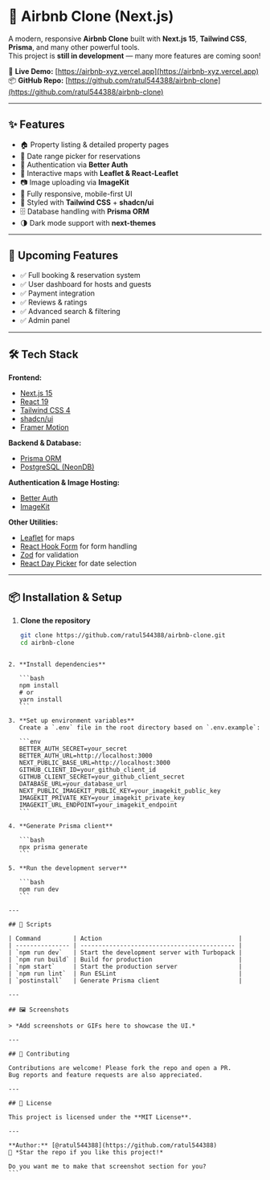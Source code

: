# 🏡 Airbnb Clone (Next.js)

A modern, responsive **Airbnb Clone** built with **Next.js 15**, **Tailwind CSS**, **Prisma**, and many other powerful tools.  
This project is **still in development** — many more features are coming soon!

🔗 **Live Demo:** [https://airbnb-xyz.vercel.app](https://airbnb-xyz.vercel.app)  
📦 **GitHub Repo:** [https://github.com/ratul544388/airbnb-clone](https://github.com/ratul544388/airbnb-clone)

---

## ✨ Features

- 🏠 Property listing & detailed property pages  
- 📅 Date range picker for reservations  
- 🔐 Authentication via **Better Auth**  
- 📍 Interactive maps with **Leaflet & React-Leaflet**  
- 📷 Image uploading via **ImageKit**  
- 📱 Fully responsive, mobile-first UI  
- 🎨 Styled with **Tailwind CSS** + **shadcn/ui**  
- 🗄️ Database handling with **Prisma ORM**  
- 🌗 Dark mode support with **next-themes**

---

## 🚧 Upcoming Features

- ✅ Full booking & reservation system  
- ✅ User dashboard for hosts and guests  
- ✅ Payment integration  
- ✅ Reviews & ratings  
- ✅ Advanced search & filtering  
- ✅ Admin panel  

---

## 🛠️ Tech Stack

**Frontend:**  
- [Next.js 15](https://nextjs.org/)  
- [React 19](https://react.dev/)  
- [Tailwind CSS 4](https://tailwindcss.com/)  
- [shadcn/ui](https://ui.shadcn.com/)  
- [Framer Motion](https://www.framer.com/motion/)  

**Backend & Database:**  
- [Prisma ORM](https://www.prisma.io/)  
- [PostgreSQL (NeonDB)](https://neon.tech/)  

**Authentication & Image Hosting:**  
- [Better Auth](https://better-auth.com/)  
- [ImageKit](https://imagekit.io/)  

**Other Utilities:**  
- [Leaflet](https://leafletjs.com/) for maps  
- [React Hook Form](https://react-hook-form.com/) for form handling  
- [Zod](https://zod.dev/) for validation  
- [React Day Picker](https://react-day-picker.js.org/) for date selection  

---

## 📦 Installation & Setup

1. **Clone the repository**
   ```bash
   git clone https://github.com/ratul544388/airbnb-clone.git
   cd airbnb-clone
````

2. **Install dependencies**

   ```bash
   npm install
   # or
   yarn install
   ```

3. **Set up environment variables**
   Create a `.env` file in the root directory based on `.env.example`:

   ```env
   BETTER_AUTH_SECRET=your_secret
   BETTER_AUTH_URL=http://localhost:3000
   NEXT_PUBLIC_BASE_URL=http://localhost:3000
   GITHUB_CLIENT_ID=your_github_client_id
   GITHUB_CLIENT_SECRET=your_github_client_secret
   DATABASE_URL=your_database_url
   NEXT_PUBLIC_IMAGEKIT_PUBLIC_KEY=your_imagekit_public_key
   IMAGEKIT_PRIVATE_KEY=your_imagekit_private_key
   IMAGEKIT_URL_ENDPOINT=your_imagekit_endpoint
   ```

4. **Generate Prisma client**

   ```bash
   npx prisma generate
   ```

5. **Run the development server**

   ```bash
   npm run dev
   ```

---

## 📜 Scripts

| Command         | Action                                      |
| --------------- | ------------------------------------------- |
| `npm run dev`   | Start the development server with Turbopack |
| `npm run build` | Build for production                        |
| `npm start`     | Start the production server                 |
| `npm run lint`  | Run ESLint                                  |
| `postinstall`   | Generate Prisma client                      |

---

## 🖼️ Screenshots

> *Add screenshots or GIFs here to showcase the UI.*

---

## 🤝 Contributing

Contributions are welcome! Please fork the repo and open a PR.
Bug reports and feature requests are also appreciated.

---

## 📄 License

This project is licensed under the **MIT License**.

---

**Author:** [@ratul544388](https://github.com/ratul544388)
💌 *Star the repo if you like this project!*

Do you want me to make that screenshot section for you?
```
